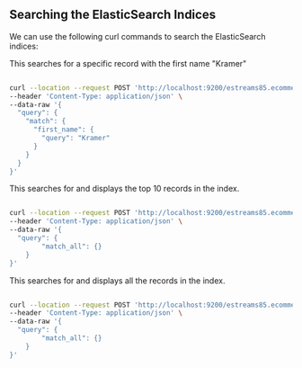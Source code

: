 
## Searching the ElasticSearch Indices

We can use the following curl commands to search the ElasticSearch indices:

This searches for a specific record with the first name "Kramer"

```bash

curl --location --request POST 'http://localhost:9200/estreams85.ecommerce.customers/_search' \
--header 'Content-Type: application/json' \
--data-raw '{
  "query": {
    "match": {
      "first_name": {
        "query": "Kramer"
      }
    }
  }
}'

```

This searches for and displays the top 10 records in the index.

```bash

curl --location --request POST 'http://localhost:9200/estreams85.ecommerce.customers/_search' \
--header 'Content-Type: application/json' \
--data-raw '{
  "query": {
        "match_all": {}
    }
}'

```

This searches for and displays all the records in the index.

```bash

curl --location --request POST 'http://localhost:9200/estreams85.ecommerce.customers/_search?from=0&size=1024' \
--header 'Content-Type: application/json' \
--data-raw '{
  "query": {
        "match_all": {}
    }
}'

```
